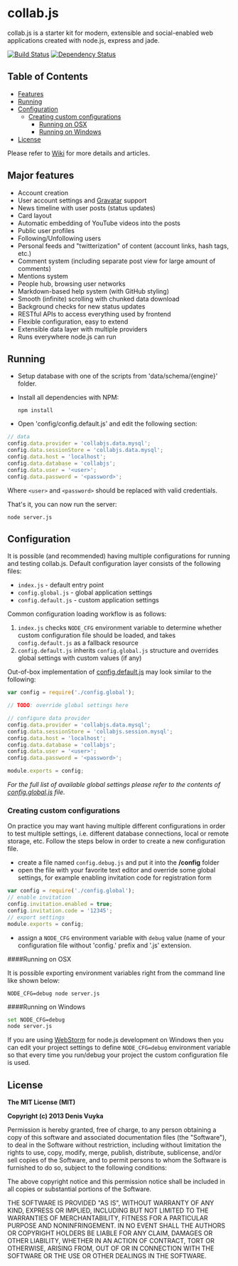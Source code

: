 collab.js
=========

collab.js is a starter kit for modern, extensible and social-enabled web applications created with node.js, express and jade.

[![Build Status](https://travis-ci.org/DenisVuyka/collab.js.png?branch=master)](https://travis-ci.org/DenisVuyka/collab.js)
[![Dependency Status](https://gemnasium.com/DenisVuyka/collab.js.png)](https://gemnasium.com/DenisVuyka/collab.js)

## Table of Contents

- [Features](#major-features)
- [Running](#running)
- [Configuration](#configuration)
  * [Creating custom configurations](#creating-custom-configurations)
      - [Running on OSX](#running-on-osx)
      - [Running on Windows](#running-on-windows)
- [License](#license)

Please refer to [Wiki](https://github.com/DenisVuyka/collab.js/wiki) for more details and articles.

## Major features

- Account creation
- User account settings and [Gravatar](http://www.gravatar.com) support
- News timeline with user posts (status updates)
- Card layout
- Automatic embedding of YouTube videos into the posts
- Public user profiles
- Following/Unfollowing users
- Personal feeds and "twitterization" of content (account links, hash tags, etc.)
- Comment system (including separate post view for large amount of comments)
- Mentions system
- People hub, browsing user networks
- Markdown-based help system (with GitHub styling)
- Smooth (infinite) scrolling with chunked data download
- Background checks for new status updates
- RESTful APIs to access everything used by frontend
- Flexible configuration, easy to extend
- Extensible data layer with multiple providers
- Runs everywhere node.js can run

## Running

* Setup database with one of the scripts from 'data/schema/{engine}' folder.
* Install all dependencies with NPM:

  `npm install`

* Open 'config/config.default.js' and edit the following section:

```javascript
// data
config.data.provider = 'collabjs.data.mysql';
config.data.sessionStore = 'collabjs.data.mysql';
config.data.host = 'localhost';
config.data.database = 'collabjs';
config.data.user = '<user>';
config.data.password = '<password>';
```

Where `<user>` and `<password>` should be replaced with valid credentials.

That's it, you can now run the server:

`node server.js`

## Configuration

It is possible (and recommended) having multiple configurations for running and testing collab.js. 
Default configuration layer consists of the following files:

* `index.js` - default entry point
* `config.global.js` - global application settings
* `config.default.js` - custom application settings

Common configuration loading workflow is as follows: 

1. `index.js` checks `NODE_CFG` environment variable to determine whether custom configuration file should be loaded, and takes ```config.default.js``` as a fallback resource
2. `config.default.js` inherits `config.global.js` structure and overrides global settings with custom values (if any)

Out-of-box implementation of [config.default.js](config/config.default.js) may look similar to the following:

```javascript
var config = require('./config.global');

// TODO: override global settings here

// configure data provider
config.data.provider = 'collabjs.data.mysql';
config.data.sessionStore = 'collabjs.session.mysql';
config.data.host = 'localhost';
config.data.database = 'collabjs';
config.data.user = '<user>';
config.data.password = '<password>';

module.exports = config;
```

*For the full list of available global settings please refer to the contents of [config.global.js](config/config.global.js) file.*

### Creating custom configurations

On practice you may want having multiple different configurations in order to test multiple settings, i.e.
different database connections, local or remote storage, etc. Follow the steps below in order to create a new
configuration file.

* create a file named `config.debug.js` and put it into the **/config** folder
* open the file with your favorite text editor and override some global settings, for example enabling invitation code for registration form

```javascript
var config = require('./config.global');
// enable invitation
config.invitation.enabled = true;
config.invitation.code = '12345';
// export settings
module.exports = config;
```

* assign a `NODE_CFG` environment variable with `debug` value (name of your configuration file without 'config.' prefix
and '.js' extension.

####Running on OSX

It is possible exporting environment variables right from the command line like shown below:

`NODE_CFG=debug node server.js`

####Running on Windows

```bash
set NODE_CFG=debug
node server.js
```

If you are using [WebStorm](http://www.jetbrains.com/webstorm/) for node.js development on Windows then you can edit your project settings to define 
`NODE_CFG=debug` environment variable so that every time you run/debug your project the custom configuration
file is used.

## License

**The MIT License (MIT)**

**Copyright (c) 2013 Denis Vuyka**

Permission is hereby granted, free of charge, to any person obtaining a copy of this software
and associated documentation files (the "Software"), to deal in the Software without restriction,
including without limitation the rights to use, copy, modify, merge, publish, distribute, sublicense,
and/or sell copies of the Software, and to permit persons to whom the Software is furnished to do so,
subject to the following conditions:

The above copyright notice and this permission notice shall be included in all copies or substantial portions of the Software.

THE SOFTWARE IS PROVIDED "AS IS", WITHOUT WARRANTY OF ANY KIND, EXPRESS OR IMPLIED,
INCLUDING BUT NOT LIMITED TO THE WARRANTIES OF MERCHANTABILITY, FITNESS FOR A PARTICULAR PURPOSE AND NONINFRINGEMENT.
IN NO EVENT SHALL THE AUTHORS OR COPYRIGHT HOLDERS BE LIABLE FOR ANY CLAIM,
DAMAGES OR OTHER LIABILITY, WHETHER IN AN ACTION OF CONTRACT, TORT OR OTHERWISE,
ARISING FROM, OUT OF OR IN CONNECTION WITH THE SOFTWARE OR THE USE OR OTHER DEALINGS IN THE SOFTWARE.
